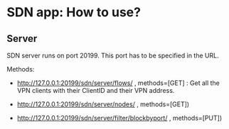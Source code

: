 # SDN app: How to use?

## Server

SDN server runs on port 20199. This port has to be specified in the URL.

Methods:

+ http://127.0.0.1:20199/sdn/server/flows/ , methods=[GET] : Get all the VPN clients with their ClientID and their VPN address.


+ http://127.0.0.1:20199/sdn/server/nodes/ , methods=[GET])

+ http://127.0.0.1:20199/sdn/server/filter/blockbyport/ , methods=[PUT])